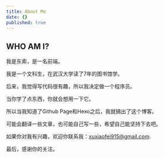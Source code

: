 ```yaml
---
title: About Me
date: {}
published: true
---
```


## WHO AM I?

我是东索，是一名前端。

我是一个文科生，在武汉大学读了7年的图书馆学。

后来，我觉得写代码很有趣，所以我决定做一个程序员。

当你学了点东西，你就会想用一下它。

所以当我知道了Github Page和Hexo之后，我就搞出了这个博客。

可能会翻译一些文章，也可能自己写一些，希望自己能坚持下去吧。

如果你对我有兴趣，欢迎你联系我：xuxiaofei915@gmail.com.

最后，感谢你的关注。
